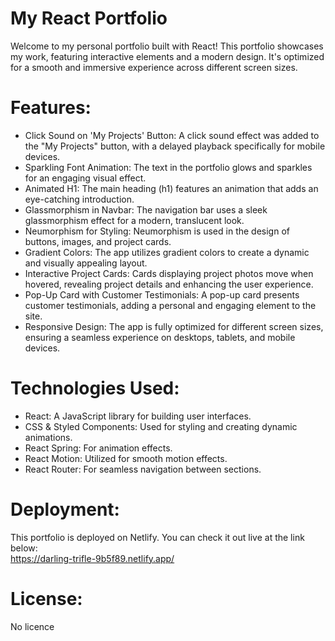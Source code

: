 # My React Portfolio

Welcome to my personal portfolio built with React! This portfolio showcases my work, featuring interactive elements and a modern design. 
It's optimized for a smooth and immersive experience across different screen sizes.

# Features:
   * Click Sound on 'My Projects' Button: A click sound effect was added to the "My Projects" button, with a delayed playback specifically for mobile devices.
   * Sparkling Font Animation: The text in the portfolio glows and sparkles for an engaging visual effect.
   * Animated H1: The main heading (h1) features an animation that adds an eye-catching introduction.
   * Glassmorphism in Navbar: The navigation bar uses a sleek glassmorphism effect for a modern, translucent look.
   * Neumorphism for Styling: Neumorphism is used in the design of buttons, images, and project cards.
   * Gradient Colors: The app utilizes gradient colors to create a dynamic and visually appealing layout.
   * Interactive Project Cards: Cards displaying project photos move when hovered, revealing project details and enhancing the user experience.
   * Pop-Up Card with Customer Testimonials: A pop-up card presents customer testimonials, adding a personal and engaging element to the site.
   * Responsive Design: The app is fully optimized for different screen sizes, ensuring a seamless experience on desktops, tablets, and mobile devices.

# Technologies Used:
   * React: A JavaScript library for building user interfaces.
   * CSS & Styled Components: Used for styling and creating dynamic animations.
   * React Spring: For animation effects.
   * React Motion: Utilized for smooth motion effects.
   * React Router: For seamless navigation between sections.
    
# Deployment:
This portfolio is deployed on Netlify. You can check it out live at the link below:  
    https://darling-trifle-9b5f89.netlify.app/
    
# License:
No licence
